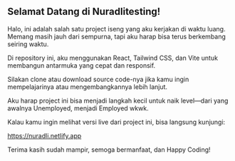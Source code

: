 ## Selamat Datang di Nuradlitesting!
Halo, ini adalah salah satu project iseng yang aku kerjakan di waktu luang. Memang masih jauh dari sempurna, tapi aku harap bisa terus berkembang seiring waktu.

Di repository ini, aku menggunakan React, Tailwind CSS, dan Vite untuk membangun antarmuka yang cepat dan responsif.

Silakan clone atau download source code-nya jika kamu ingin mempelajarinya atau mengembangkannya lebih lanjut.

Aku harap project ini bisa menjadi langkah kecil untuk naik level—dari yang awalnya Unemployed, menjadi Employed wkwk.

Kalau kamu ingin melihat versi live dari project ini, bisa langsung kunjungi:

https://nuradli.netlify.app

Terima kasih sudah mampir, semoga bermanfaat, dan Happy Coding!

